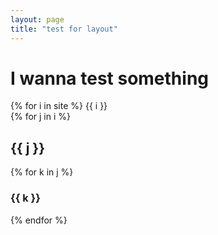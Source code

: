 ```yaml
---
layout: page
title: "test for layout"
---
```


# I wanna test something  

{% for i in site %}
{{ i }}  
{% for j in i %}
## {{ j }}
{% for k in j %}
### {{ k }}
{% endfor %}
